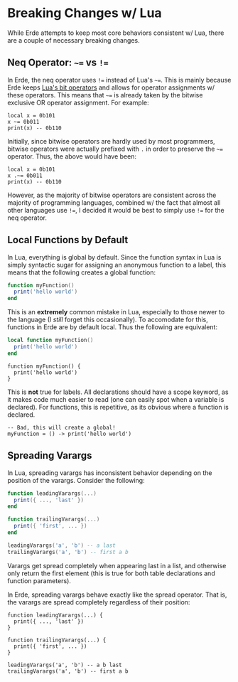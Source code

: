 # Breaking Changes w/ Lua

While Erde attempts to keep most core behaviors consistent w/ Lua, there are a
couple of necessary breaking changes.

## Neq Operator: `~=` vs `!=`

In Erde, the neq operator uses `!=` instead of Lua's `~=`. This is mainly 
because Erde keeps [Lua's bit operators](https://www.lua.org/manual/5.3/manual.html#3.4.2) 
and allows for operator assignments w/ these operators. This means that `~=` is
already taken by the bitwise exclusive OR operator assignment. For example:

```erde
local x = 0b101
x ~= 0b011
print(x) -- 0b110
```

Initially, since bitwise operators are hardly used by most programmers, bitwise 
operators were actually prefixed with `.` in order to preserve the `~=` operator.
Thus, the above would have been:

```erde
local x = 0b101
x .~= 0b011
print(x) -- 0b110
```

However, as the majority of bitwise operators are consistent across the majority
of programming languages, combined w/ the fact that almost all other languages 
use `!=`, I decided it would be best to simply use `!=` for the neq operator.

## Local Functions by Default

In Lua, everything is global by default. Since the function syntax in Lua is 
simply syntactic sugar for assigning an anonymous function to a label, this means
that the following creates a global function:

```lua
function myFunction()
  print('hello world')
end
```

This is an **extremely** common mistake in Lua, especially to those newer to the
language (I _still_ forget this occasionally). To accomodate for this, functions
in Erde are by default local. Thus the following are equivalent:

```lua
local function myFunction()
  print('hello world')
end
```

```erde
function myFunction() {
  print('hello world')
}
```

This is **not** true for labels. All declarations should have a scope keyword, 
as it makes code much easier to read (one can easily spot when a variable is 
declared). For functions, this is repetitive, as its obvious where a function is
declared.

```erde
-- Bad, this will create a global!
myFunction = () -> print('hello world')
```

## Spreading Varargs

In Lua, spreading varargs has inconsistent behavior depending on the position 
of the varargs. Consider the following:

```lua
function leadingVarargs(...)
  print({ ..., 'last' })
end

function trailingVarargs(...)
  print({ 'first', ... })
end

leadingVarargs('a', 'b') -- a last
trailingVarargs('a', 'b') -- first a b
```

Varargs get spread completely when appearing last in a list, and otherwise only 
return the first element (this is true for both table declarations and function
parameters).

In Erde, spreading varargs behave exactly like the spread operator. That is, the
varargs are spread completely regardless of their position:

```erde
function leadingVarargs(...) {
  print({ ..., 'last' })
}

function trailingVarargs(...) {
  print({ 'first', ... })
}

leadingVarargs('a', 'b') -- a b last
trailingVarargs('a', 'b') -- first a b
```
